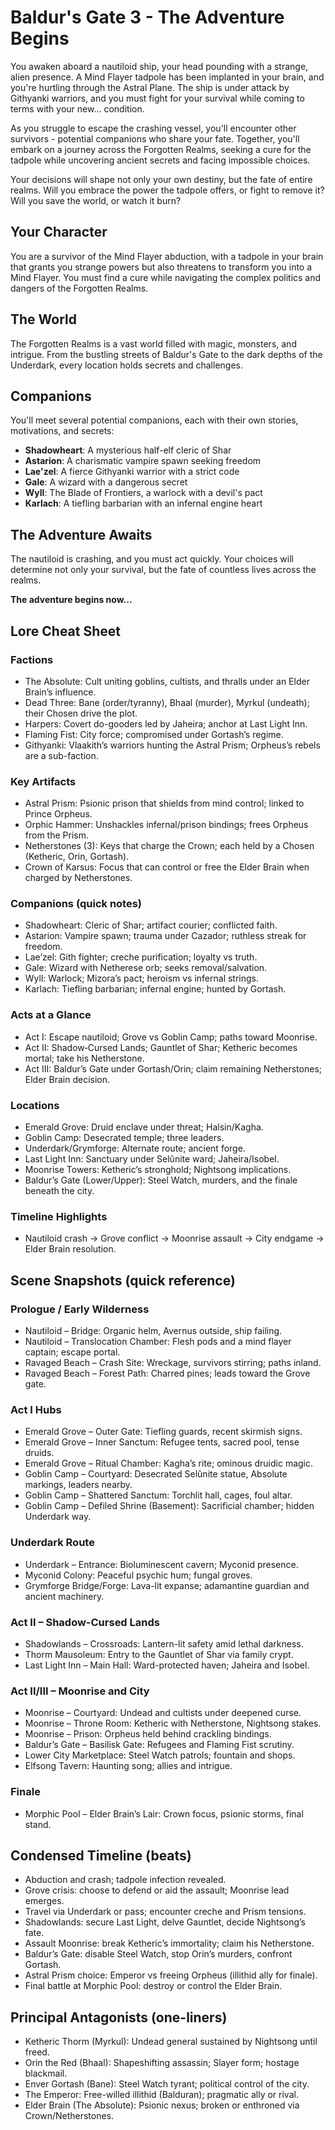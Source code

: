 # Baldur's Gate 3 - The Adventure Begins

You awaken aboard a nautiloid ship, your head pounding with a strange, alien presence. A Mind Flayer tadpole has been implanted in your brain, and you're hurtling through the Astral Plane. The ship is under attack by Githyanki warriors, and you must fight for your survival while coming to terms with your new... condition.

As you struggle to escape the crashing vessel, you'll encounter other survivors - potential companions who share your fate. Together, you'll embark on a journey across the Forgotten Realms, seeking a cure for the tadpole while uncovering ancient secrets and facing impossible choices.

Your decisions will shape not only your own destiny, but the fate of entire realms. Will you embrace the power the tadpole offers, or fight to remove it? Will you save the world, or watch it burn?

## Your Character

You are a survivor of the Mind Flayer abduction, with a tadpole in your brain that grants you strange powers but also threatens to transform you into a Mind Flayer. You must find a cure while navigating the complex politics and dangers of the Forgotten Realms.

## The World

The Forgotten Realms is a vast world filled with magic, monsters, and intrigue. From the bustling streets of Baldur's Gate to the dark depths of the Underdark, every location holds secrets and challenges.

## Companions

You'll meet several potential companions, each with their own stories, motivations, and secrets:

- **Shadowheart**: A mysterious half-elf cleric of Shar
- **Astarion**: A charismatic vampire spawn seeking freedom
- **Lae'zel**: A fierce Githyanki warrior with a strict code
- **Gale**: A wizard with a dangerous secret
- **Wyll**: The Blade of Frontiers, a warlock with a devil's pact
- **Karlach**: A tiefling barbarian with an infernal engine heart

## The Adventure Awaits

The nautiloid is crashing, and you must act quickly. Your choices will determine not only your survival, but the fate of countless lives across the realms.

**The adventure begins now...**

## Lore Cheat Sheet

### Factions

- The Absolute: Cult uniting goblins, cultists, and thralls under an Elder Brain’s influence.
- Dead Three: Bane (order/tyranny), Bhaal (murder), Myrkul (undeath); their Chosen drive the plot.
- Harpers: Covert do-gooders led by Jaheira; anchor at Last Light Inn.
- Flaming Fist: City force; compromised under Gortash’s regime.
- Githyanki: Vlaakith’s warriors hunting the Astral Prism; Orpheus’s rebels are a sub-faction.

### Key Artifacts

- Astral Prism: Psionic prison that shields from mind control; linked to Prince Orpheus.
- Orphic Hammer: Unshackles infernal/prison bindings; frees Orpheus from the Prism.
- Netherstones (3): Keys that charge the Crown; each held by a Chosen (Ketheric, Orin, Gortash).
- Crown of Karsus: Focus that can control or free the Elder Brain when charged by Netherstones.

### Companions (quick notes)

- Shadowheart: Cleric of Shar; artifact courier; conflicted faith.
- Astarion: Vampire spawn; trauma under Cazador; ruthless streak for freedom.
- Lae’zel: Gith fighter; creche purification; loyalty vs truth.
- Gale: Wizard with Netherese orb; seeks removal/salvation.
- Wyll: Warlock; Mizora’s pact; heroism vs infernal strings.
- Karlach: Tiefling barbarian; infernal engine; hunted by Gortash.

### Acts at a Glance

- Act I: Escape nautiloid; Grove vs Goblin Camp; paths toward Moonrise.
- Act II: Shadow‑Cursed Lands; Gauntlet of Shar; Ketheric becomes mortal; take his Netherstone.
- Act III: Baldur’s Gate under Gortash/Orin; claim remaining Netherstones; Elder Brain decision.

### Locations

- Emerald Grove: Druid enclave under threat; Halsin/Kagha.
- Goblin Camp: Desecrated temple; three leaders.
- Underdark/Grymforge: Alternate route; ancient forge.
- Last Light Inn: Sanctuary under Selûnite ward; Jaheira/Isobel.
- Moonrise Towers: Ketheric’s stronghold; Nightsong implications.
- Baldur’s Gate (Lower/Upper): Steel Watch, murders, and the finale beneath the city.

### Timeline Highlights

- Nautiloid crash → Grove conflict → Moonrise assault → City endgame → Elder Brain resolution.

## Scene Snapshots (quick reference)

### Prologue / Early Wilderness

- Nautiloid – Bridge: Organic helm, Avernus outside, ship failing.
- Nautiloid – Translocation Chamber: Flesh pods and a mind flayer captain; escape portal.
- Ravaged Beach – Crash Site: Wreckage, survivors stirring; paths inland.
- Ravaged Beach – Forest Path: Charred pines; leads toward the Grove gate.

### Act I Hubs

- Emerald Grove – Outer Gate: Tiefling guards, recent skirmish signs.
- Emerald Grove – Inner Sanctum: Refugee tents, sacred pool, tense druids.
- Emerald Grove – Ritual Chamber: Kagha’s rite; ominous druidic magic.
- Goblin Camp – Courtyard: Desecrated Selûnite statue, Absolute markings, leaders nearby.
- Goblin Camp – Shattered Sanctum: Torchlit hall, cages, foul altar.
- Goblin Camp – Defiled Shrine (Basement): Sacrificial chamber; hidden Underdark way.

### Underdark Route

- Underdark – Entrance: Bioluminescent cavern; Myconid presence.
- Myconid Colony: Peaceful psychic hum; fungal groves.
- Grymforge Bridge/Forge: Lava-lit expanse; adamantine guardian and ancient machinery.

### Act II – Shadow-Cursed Lands

- Shadowlands – Crossroads: Lantern-lit safety amid lethal darkness.
- Thorm Mausoleum: Entry to the Gauntlet of Shar via family crypt.
- Last Light Inn – Main Hall: Ward-protected haven; Jaheira and Isobel.

### Act II/III – Moonrise and City

- Moonrise – Courtyard: Undead and cultists under deepened curse.
- Moonrise – Throne Room: Ketheric with Netherstone, Nightsong stakes.
- Moonrise – Prison: Orpheus held behind crackling bindings.
- Baldur’s Gate – Basilisk Gate: Refugees and Flaming Fist scrutiny.
- Lower City Marketplace: Steel Watch patrols; fountain and shops.
- Elfsong Tavern: Haunting song; allies and intrigue.

### Finale

- Morphic Pool – Elder Brain’s Lair: Crown focus, psionic storms, final stand.

## Condensed Timeline (beats)

- Abduction and crash; tadpole infection revealed.
- Grove crisis: choose to defend or aid the assault; Moonrise lead emerges.
- Travel via Underdark or pass; encounter creche and Prism tensions.
- Shadowlands: secure Last Light, delve Gauntlet, decide Nightsong’s fate.
- Assault Moonrise: break Ketheric’s immortality; claim his Netherstone.
- Baldur’s Gate: disable Steel Watch, stop Orin’s murders, confront Gortash.
- Astral Prism choice: Emperor vs freeing Orpheus (illithid ally for finale).
- Final battle at Morphic Pool: destroy or control the Elder Brain.

## Principal Antagonists (one-liners)

- Ketheric Thorm (Myrkul): Undead general sustained by Nightsong until freed.
- Orin the Red (Bhaal): Shapeshifting assassin; Slayer form; hostage blackmail.
- Enver Gortash (Bane): Steel Watch tyrant; political control of the city.
- The Emperor: Free-willed illithid (Balduran); pragmatic ally or rival.
- Elder Brain (The Absolute): Psionic nexus; broken or enthroned via Crown/Netherstones.
